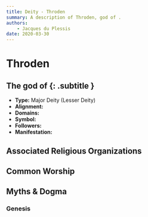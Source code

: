 ```yaml
---
title: Deity - Throden
summary: A description of Throden, god of .
authors:
    - Jacques du Plessis
date: 2020-03-30
---
```

# Throden
## The god of  {: .subtitle }

* **Type:** Major Deity (Lesser Deity)
* **Alignment:** 
* **Domains:** 
* **Symbol:** 
* **Followers:** 
* **Manifestation:**  

## Associated Religious Organizations

## Common Worship

## Myths & Dogma
### Genesis